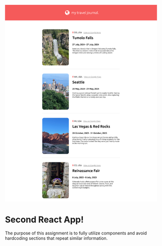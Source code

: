 ![Model](https://github.com/evan-newman/react-travel-journal/blob/main/src/images/react-app-travel-journal-screenshot.png)

# Second React App!

The purpose of this assignment is to fully utilize components and avoid hardcoding sections that repeat similar information.
